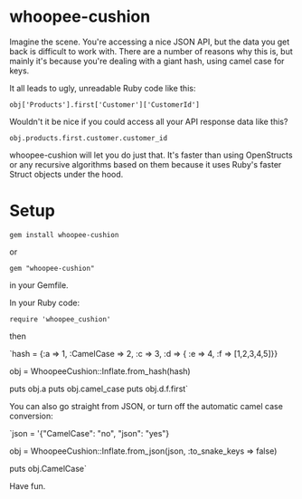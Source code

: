 whoopee-cushion
===============

Imagine the scene. You're accessing a nice JSON API, but the data you get back is difficult to work with. There are a
number of reasons why this is, but mainly it's because you're dealing with a giant hash, using camel case for keys.

It all leads to ugly, unreadable Ruby code like this:

`obj['Products'].first['Customer']['CustomerId']`

Wouldn't it be nice if you could access all your API response data like this?

`obj.products.first.customer.customer_id`

whoopee-cushion will let you do just that. It's faster than using OpenStructs or any recursive algorithms based on them
because it uses Ruby's faster Struct objects under the hood.

Setup
=====

`gem install whoopee-cushion`

or

`gem "whoopee-cushion"`

in your Gemfile.

In your Ruby code:

`require 'whoopee_cushion'`

then

`hash = {:a => 1, :CamelCase => 2, :c => 3, :d => { :e => 4, :f => [1,2,3,4,5]}}

obj = WhoopeeCushion::Inflate.from_hash(hash)

puts obj.a
puts obj.camel_case
puts obj.d.f.first`

You can also go straight from JSON, or turn off the automatic camel case conversion:

`json = '{"CamelCase": "no", "json": "yes"}

obj = WhoopeeCushion::Inflate.from_json(json, :to_snake_keys => false)

puts obj.CamelCase`

Have fun.